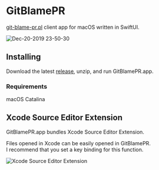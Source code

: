 # GitBlamePR
[git-blame-pr.pl](http://blog.kazuhooku.com/2017/12/git-blame.html) client app for macOS written in SwiftUI.

![Dec-20-2019 23-50-30](https://user-images.githubusercontent.com/1035994/71262771-d46fb500-2383-11ea-9646-f0b991248c44.gif)

## Installing
Download the latest [release](https://github.com/maoyama/GitBlamePR/releases), unzip, and run GitBlamePR.app.

### Requirements
macOS Catalina

## Xcode Source Editor Extension
GitBlamePR.app bundles Xcode Source Editor Extension.  

Files opened in Xcode can be easily opened in GitBlamePR.  
I recommend that you set a key binding for this function.

![Xcode Source Editor Extension](https://user-images.githubusercontent.com/1035994/76871989-2787d400-68af-11ea-8b7d-561daa726019.gif)